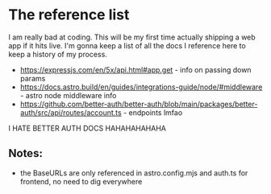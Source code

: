 # The reference list

I am really bad at coding. This will be my first time actually shipping a web app if it hits live. I'm gonna keep a list of all the docs I reference here to keep a history of my process.

-   https://expressjs.com/en/5x/api.html#app.get - info on passing down params
-   https://docs.astro.build/en/guides/integrations-guide/node/#middleware - astro node middleware info
-   https://github.com/better-auth/better-auth/blob/main/packages/better-auth/src/api/routes/account.ts - endpoints lmfao

I HATE BETTER AUTH DOCS HAHAHAHAHAHA

## Notes:

-   the BaseURLs are only referenced in astro.config.mjs and auth.ts for frontend, no need to dig everywhere
